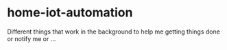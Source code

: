 # home-iot-automation
Different things that work in the background to help me getting things done or notify me or ...
